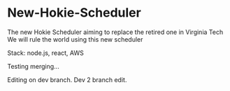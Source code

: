 # New-Hokie-Scheduler
The new Hokie Scheduler aiming to replace the retired one in Virginia Tech
We will rule the world using this new scheduler

Stack: node.js, react, AWS 

Testing merging...

Editing on dev branch.
Dev 2 branch edit.